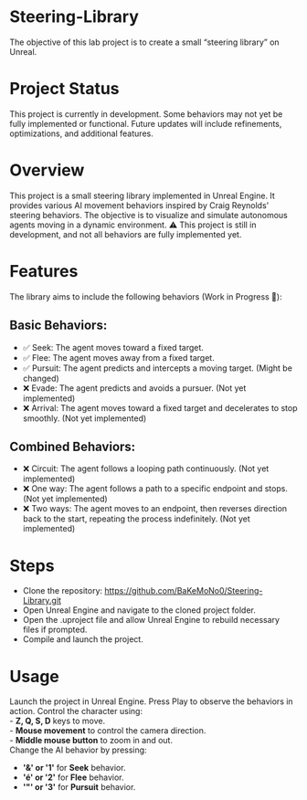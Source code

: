 # Steering-Library
The objective of this lab project is to create a small “steering library” on Unreal.

# Project Status
This project is currently in development. Some behaviors may not yet be fully implemented or functional.
Future updates will include refinements, optimizations, and additional features.

# Overview
This project is a small steering library implemented in Unreal Engine. It provides various AI movement behaviors inspired by Craig Reynolds' steering behaviors.
The objective is to visualize and simulate autonomous agents moving in a dynamic environment.
⚠️ This project is still in development, and not all behaviors are fully implemented yet.

# Features
The library aims to include the following behaviors (Work in Progress 🚧):

## Basic Behaviors:
  - ✅ Seek: The agent moves toward a fixed target.
  - ✅ Flee: The agent moves away from a fixed target.
  - ✅ Pursuit: The agent predicts and intercepts a moving target.  (Might be changed)
  - ❌ Evade: The agent predicts and avoids a pursuer. (Not yet implemented)
  - ❌ Arrival: The agent moves toward a fixed target and decelerates to stop smoothly. (Not yet implemented)

## Combined Behaviors:
  - ❌ Circuit: The agent follows a looping path continuously. (Not yet implemented)
  - ❌ One way: The agent follows a path to a specific endpoint and stops. (Not yet implemented)
  - ❌ Two ways: The agent moves to an endpoint, then reverses direction back to the start, repeating the process indefinitely. (Not yet implemented)

# Steps
  - Clone the repository: https://github.com/BaKeMoNo0/Steering-Library.git
  - Open Unreal Engine and navigate to the cloned project folder.
  - Open the .uproject file and allow Unreal Engine to rebuild necessary files if prompted.
  - Compile and launch the project.

# Usage
  Launch the project in Unreal Engine.
  Press Play to observe the behaviors in action.
  Control the character using:  
    - **Z, Q, S, D** keys to move.  
    - **Mouse movement** to control the camera direction.  
    - **Middle mouse button** to zoom in and out.  
  Change the AI behavior by pressing:  
   - **'&' or '1'** for **Seek** behavior.  
   - **'é' or '2'** for **Flee** behavior.  
   - **'\"' or '3'** for **Pursuit** behavior.
